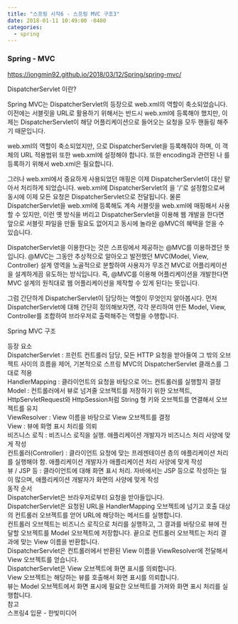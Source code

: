 ```yaml
---
title: "스프링 시작6 - 스프링 MVC 구조3"
date: 2018-01-11 10:49:00 -0400
categories: 
  - spring
---
```





### Spring - MVC ###


https://jongmin92.github.io/2018/03/12/Spring/spring-mvc/


  
DispatcherServlet 이란?  
  
Spring MVC는 DispatcherServlet의 등장으로 web.xml의 역할이 축소되었습니다. 이전에는 서블릿을 URL로 활용하기 위해서는 반드시 web.xml에 등록해야 했지만, 이제는 DispatcherServlet이 해당 어플리케이션으로 들어오는 요청을 모두 핸들링 해주기 때문입니다.  
  
web.xml의 역할이 축소되었지만, <servlet>으로 DispatcherServlet을 등록해줘야 하며, 이 객체의 URL 적용범위 또한 web.xml에 설정해야 합니다. 또한 encoding과 관련된 <filter>나 <listener>를 등록하기 위해서 web.xml은 필요합니다.  
  
그러나 web.xml에서 중요하게 사용되었던 <servlet> 매핑은 이제 DispatcherServlet이 대신 맡아서 처리하게 되었습니다. web.xml에 DispatcherServlet의 <url-pattern>을 '/'로 설정함으로써 동시에 이제 모든 요청은 DispatcherServlet으로 전달됩니다. 물론 DispatcherServlet을 web.xml에 등록해도 계속 서블릿을 web.xml에 매핑해서 사용할 수 있지만, 이런 옛 방식을 버리고 DispatcherServlet을 이용해 웹 개발을 한다면 앞으로 서블릿 파일을 만들 필요도 없어지고 동시에 놀라운 @MVC의 혜택을 얻을 수 있습니다.  
  
DispatcherServlet을 이용한다는 것은 스프링에서 제공하는 @MVC를 이용하겠단 뜻입니다. @MVC는 그동안 추상적으로 알아오고 발전했던 MVC(Model, View, Controller) 설계 영역을 노골적으로 분할하여 사용자가 무조건 MVC로 어플리케이션을 설계하게끔 유도하는 방식입니다. 즉, @MVC를 이용해 어플리케이션을 개발한다면 MVC 설계의 원칙대로 웹 어플리케이션을 제작할 수 있게 된다는 뜻입니다.  
  
그럼 간단하게 DispatcherServlet이 담당하는 역할이 무엇인지 알아봅시다. 먼저 DispatcherServlet에 대해 간단히 정의해보자면, 각각 분리하여 만든 Model, View, Controller를 조합하여 브라우저로 출력해주는 역할을 수행합니다.  
  
Spring MVC 구조  
  
  
등장 요소  
DispatcherServlet : 프런트 컨트롤러 담당, 모든 HTTP 요청을 받아들여 그 밖의 오브젝트 사이의 흐름을 제어, 기본적으로 스프링 MVC의 DispatcherServlet 클래스를 그대로 적용  
HandlerMapping : 클라이언트의 요청을 바탕으로 어느 컨트롤러를 실행할지 결정  
Model : 컨트롤러에서 뷰로 넘겨줄 오브젝트를 저장하기 위한 오브젝트, HttpServletRequest와 HttpSession처럼 String 형 키와 오브젝트를 연결해서 오브젝트를 유지  
ViewResolver : View 이름을 바탕으로 View 오브젝트를 결정  
View : 뷰에 화명 표시 처리를 의뢰  
비즈니스 로직 : 비즈니스 로직을 실행. 애플리케이션 개발자가 비즈니스 처리 사양에 맞게 작성  
컨트롤러(Controller) : 클라이언트 요청에 맞는 프레젠테이션 층의 애플리케이션 처리를 실행해야 함. 애플리케이션 개발자가 애플리케이션 처리 사양에 맞게 작성  
뷰 / JSP 등 : 클라이언트에 대해 화면 표시 처리. 자바에서는 JSP 등으로 작성하는 일이 많으며, 애플리케이션 개발자가 화면의 사양에 맞게 작성  
동작 순서  
DispatcherServlet은 브라우저로부터 요청을 받아들입니다.  
DispatcherServlet은 요청된 URL을 HandlerMapping 오브젝트에 넘기고 호출 대상의 컨트롤러 오브젝트를 얻어 URL에 해당하는 메서드를 실행합니다.  
컨트롤러 오브젝트는 비즈니스 로직으로 처리를 실행하고, 그 결과를 바탕으로 뷰에 전달할 오브젝트를 Model 오브젝트에 저장합니다. 끝으로 컨트롤러 오브젝트는 처리 결과에 맞는 View 이름을 반환합니다.  
DispatcherServlet은 컨트롤러에서 반환된 View 이름을 ViewResolver에 전달해서 View 오브젝트를 얻습니다.  
DispatcherServlet은 View 오브젝트에 화면 표시를 의뢰합니다.  
View 오브젝트는 해당하는 뷰를 호출해서 화면 표시를 의뢰합니다.  
뷰는 Model 오브젝트에서 화면 표시에 필요한 오브젝트를 가져와 화면 표시 처리를 실행합니다.  
참고  
스프링4 입문 - 한빛미디어
